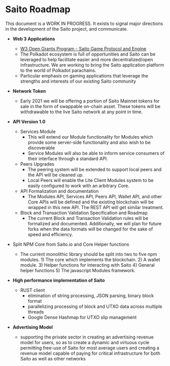 # Saito Roadmap

This document is a WORK IN PROGRESS. It exists to signal major directions in the development of the Saito project, and communicate.

-   **Web 3 Applications**

    -   [W3 Open Grants Program - Saito Game Protocol and Engine](https://github.com/w3f/Open-Grants-Program/blob/master/applications/saito-game-protocol-and-engine.md)
    -   The Polkadot ecosystem is full of opportunities and Saito can be leveraged to help facilitate easier and more decentralized/open infrastructure. We are working to bring the Saito application platform to the world of Polkadot parachains.
    -   Particular emphasis on gaming applications that leverage the strengths and interests of our existing Saito community

-   **Network Token**

    -   Early 2021 we will be offering a portion of Saito Mainnet tokens for sale in the form of swappable on-chain asset. These tokens will be withdrawable to the live Saito network at any point in time.

-   **API Version 1.0**
    -   Services Module
        -   This will extend our Module functionality for Modules which provide some server-side functionality and also wish to be discoverable
        -   Service Modules will also be able to inform service consumers of their interface through a standard API.
    -   Peers Upgrades
        -   The peering system will be extended to support local peers and the API will be cleaned up.
        -   Local Peers will enable the Lite Client Modules system to be easily configured to work with an arbitrary Core.
    -   API Formalization and documentation
        -   The Modules API, Services API, Peers API, Wallet API, and other Core APIs will be defined and the existing blockchain will be wrapped in this new API. The REST API will get similar treatment.
    -   Block and Transaction Validation Specification and Roadmap
        -   The current Block and Transaction Validation rules will be formalized and documented. Additionally, we will plan for future forks when the data formats will be changed for the sake of speed and efficiency.
-   Split NPM Core from Saito.io and Core Helper functions

    -   The current monolithic library should be split into two to five npm modules. 1) The core which implements the blockchain. 2) A wallet module. 3) Helper functions for interacting with Saito 4) General helper functions 5) The javascript Modules framework.

-   **High performance implementation of Saito**

    -   RUST client
        -   elimination of string processing, JSON parsing, binary block format
        -   parallelizing processing of block and UTXO data across multiple threads
        -   Google Dense Hashmap for UTXO slip management

-   **Advertising Model**
    -   supporting the private sector in creating an advertising revenue model for users, so as to create a dynamic and virtuous cycle permitting free-use of Saito for most average users and creating a revenue model capable of paying for critical infrastructure for both Saito as well as other networks
